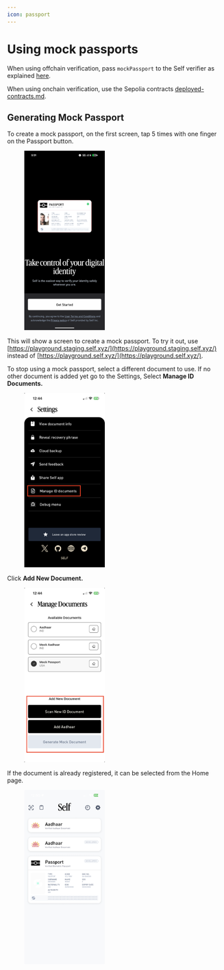 ```yaml
---
icon: passport
---
```


# Using mock passports

When using offchain verification, pass `mockPassport` to the Self verifier as explained [here](https://docs.self.xyz/backend-integration/basic-integration#parameters).

When using onchain verification, use the Sepolia contracts [deployed-contracts.md](../contract-integration/deployed-contracts.md "mention").

## Generating Mock Passport

To create a mock passport, on the first screen, tap 5 times with one finger on the Passport button.

<figure><img src="../.gitbook/assets/Screenshot_20251029-173127.png" alt="" width="188"><figcaption></figcaption></figure>

This will show a screen to create a mock passport. To try it out, use [https://playground.staging.self.xyz/](https://playground.staging.self.xyz/) instead of [https://playground.self.xyz/](https://playground.self.xyz/).

To stop using a mock passport, select a different document to use. If no other document is added yet go to the Settings, Select **Manage ID Documents.**



<figure><img src="../.gitbook/assets/Manage-Id-Documents.png" alt="" width="188"><figcaption></figcaption></figure>

Click **Add New Document.**

<figure><img src="../.gitbook/assets/add-document.png" alt="" width="188"><figcaption></figcaption></figure>



If the document is already registered, it can be selected from the Home page.

<figure><img src="../.gitbook/assets/Select-Document (1).png" alt="" width="188"><figcaption></figcaption></figure>
